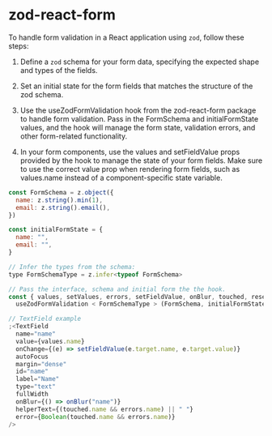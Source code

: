 # zod-react-form

To handle form validation in a React application using `zod`, follow these steps:

1. Define a `zod` schema for your form data, specifying the expected shape and types of the fields.

2. Set an initial state for the form fields that matches the structure of the zod schema.

3. Use the useZodFormValidation hook from the zod-react-form package to handle form validation.
   Pass in the FormSchema and initialFormState values, and the hook will manage the form state, validation errors,
   and other form-related functionality.

4. In your form components, use the values and setFieldValue props provided by the hook to manage the state of your form fields.
   Make sure to use the correct value prop when rendering form fields, such as values.name instead of a component-specific state variable.

```jsx
const FormSchema = z.object({
  name: z.string().min(1),
  email: z.string().email(),
})

const initialFormState = {
  name: "",
  email: "",
}

// Infer the types from the schema:
type FormSchemaType = z.infer<typeof FormSchema>

// Pass the interface, schema and initial form the the hook.
const { values, setValues, errors, setFieldValue, onBlur, touched, reset } =
  useZodFormValidation < FormSchemaType > (FormSchema, initialFormState)

// TextField example
;<TextField
  name="name"
  value={values.name}
  onChange={(e) => setFieldValue(e.target.name, e.target.value)}
  autoFocus
  margin="dense"
  id="name"
  label="Name"
  type="text"
  fullWidth
  onBlur={() => onBlur("name")}
  helperText={(touched.name && errors.name) || " "}
  error={Boolean(touched.name && errors.name)}
/>
```
